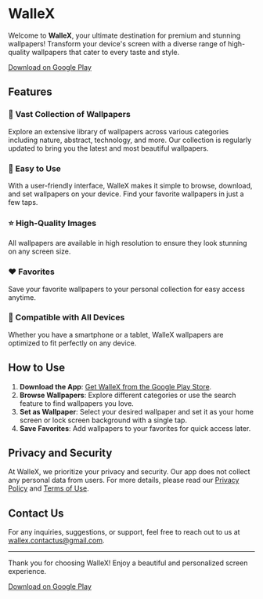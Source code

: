 # WalleX

Welcome to **WalleX**, your ultimate destination for premium and stunning wallpapers! Transform your device's screen with a diverse range of high-quality wallpapers that cater to every taste and style.

[Download on Google Play](https://play.google.com/store/apps/details?id=com.ub.sum1.sum2)

## Features

### 🎨 Vast Collection of Wallpapers
Explore an extensive library of wallpapers across various categories including nature, abstract, technology, and more. Our collection is regularly updated to bring you the latest and most beautiful wallpapers.

### 🚀 Easy to Use
With a user-friendly interface, WalleX makes it simple to browse, download, and set wallpapers on your device. Find your favorite wallpapers in just a few taps.

### ⭐ High-Quality Images
All wallpapers are available in high resolution to ensure they look stunning on any screen size.

### ❤️ Favorites
Save your favorite wallpapers to your personal collection for easy access anytime.

### 📱 Compatible with All Devices
Whether you have a smartphone or a tablet, WalleX wallpapers are optimized to fit perfectly on any device.

## How to Use

1. **Download the App**: [Get WalleX from the Google Play Store](https://play.google.com/store/apps/details?id=your.package.name).
2. **Browse Wallpapers**: Explore different categories or use the search feature to find wallpapers you love.
3. **Set as Wallpaper**: Select your desired wallpaper and set it as your home screen or lock screen background with a single tap.
4. **Save Favorites**: Add wallpapers to your favorites for quick access later.

## Privacy and Security

At WalleX, we prioritize your privacy and security. Our app does not collect any personal data from users. For more details, please read our [Privacy Policy](privacy-policy.md) and [Terms of Use](terms-of-use.md).

## Contact Us

For any inquiries, suggestions, or support, feel free to reach out to us at [wallex.contactus@gmail.com](mailto:wallex.contactus@gmail.com).

---

Thank you for choosing WalleX! Enjoy a beautiful and personalized screen experience.

[Download on Google Play](https://play.google.com/store/apps/details?id=com.ub.sum1.sum2)
